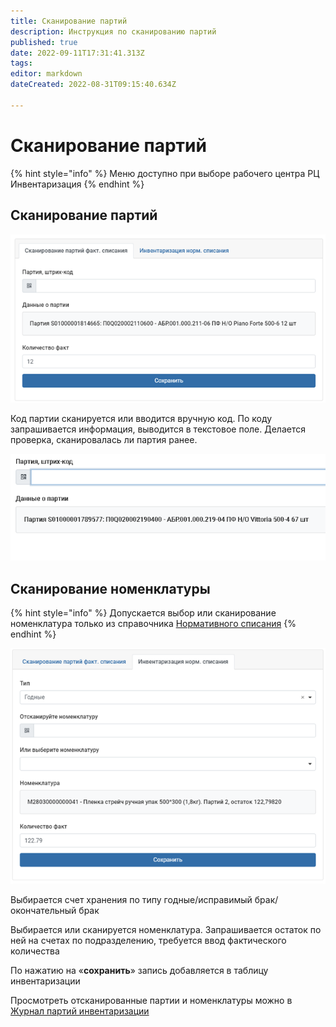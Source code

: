 ```yaml
---
title: Сканирование партий
description: Инструкция по сканированию партий
published: true
date: 2022-09-11T17:31:41.313Z
tags: 
editor: markdown
dateCreated: 2022-08-31T09:15:40.634Z

---
```


# Сканирование партий

{% hint style="info" %}
Меню доступно при выборе рабочего центра РЦ Инвентаризация
{% endhint %}

## Сканирование партий

![](<../../../../assets/image (16).png>)

Код партии сканируется или вводится вручную код. По коду запрашивается информация, выводится в текстовое поле.  Делается проверка, сканировалась ли партия ранее.&#x20;

![](<../../../../assets/image (531).png>)

## Сканирование номенклатуры

{% hint style="info" %}
Допускается выбор или сканирование номенклатура только из справочника [Нормативного списания](../../../../uchet/nsi-uchet/spravochnik-normativnogo-spisaniya.md)
{% endhint %}

![](<../../../../assets/image (593).png>)

Выбирается счет хранения по типу годные/исправимый брак/окончательный брак

Выбирается или сканируется номенклатура. Запрашивается остаток по ней на счетах по подразделению, требуется ввод фактического количества

По нажатию на «**сохранить**» запись добавляется в таблицу инвентаризации

&#x20;Просмотреть отсканированные партии и номенклатуры можно в [Журнал партий инвентаризации](../../../../uchet/inventarizaciya/provedenie-inventarizacii/zhurnal-partii-inventarizacii.md)

